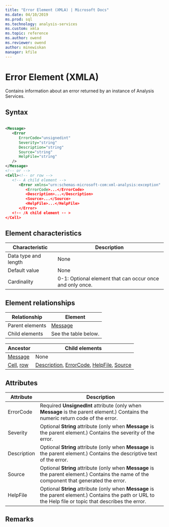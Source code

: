 ```yaml
---
title: "Error Element (XMLA) | Microsoft Docs"
ms.date: 04/10/2019
ms.prod: sql
ms.technology: analysis-services
ms.custom: xmla
ms.topic: reference
ms.author: owend
ms.reviewer: owend
author: minewiskan
manager: kfile
---
```

# Error Element (XMLA)

  Contains information about an error returned by an instance of Analysis Services.  
  
## Syntax  
  
```xml  
  
<Message>  
   <Error   
      ErrorCode="unsignedint"   
      Severity="string"   
      Description="string"  
      Source="string"  
      HelpFile="string"  
   />  
</Message>  
<!-- or -->  
<Cell><!-- or row -->  
   <!-- A child element -->  
      <Error xmlns="urn:schemas-microsoft-com:xml-analysis:exception"  
         <ErrorCode>...</ErrorCode>  
         <Description>...</Description>  
         <Source>...</Source>  
         <HelpFile>...</HelpFile>  
      </Error>  
   <!-- /A child element -- >  
</Cell>  
```  
  
## Element characteristics  
  
|Characteristic|Description|  
|--------------------|-----------------|  
|Data type and length|None|  
|Default value|None|  
|Cardinality|0-1: Optional element that can occur once and only once.|  
  
## Element relationships  
  
|Relationship|Element|  
|------------------|-------------|  
|Parent elements|[Message](../xml-elements-properties/message-element-xmla.md)|  
|Child elements|See the table below.|  
  
|Ancestor|Child elements|  
|--------------|--------------------|  
|[Message](../xml-elements-properties/message-element-xmla.md)|None|  
|[Cell](../xml-elements-properties/cell-element-mddataset-xmla.md), [row](../xml-elements-properties/message-element-xmla.md)|[Description](../xml-elements-properties/description-element-xmla.md), [ErrorCode](../xml-elements-properties/errorcode-element-xmla.md), [HelpFile](../xml-elements-properties/helpfile-element-xmla.md), [Source](../xml-elements-properties/source-element-error-xmla.md)|  
  
## Attributes  
  
|Attribute|Description|  
|---------------|-----------------|  
|ErrorCode|Required **UnsignedInt** attribute (only when **Message** is the parent element.) Contains the numeric return code of the error.|  
|Severity|Optional **String** attribute (only when **Message** is the parent element.) Contains the severity of the error.|  
|Description|Optional **String** attribute (only when **Message** is the parent element.) Contains the descriptive text of the error.|  
|Source|Optional **String** attribute (only when **Message** is the parent element.) Contains the name of the component that generated the error.|  
|HelpFile|Optional **String** attribute (only when **Message** is the parent element.) Contains the path or URL to the Help file or topic that describes the error.|  
  
## Remarks  
  
